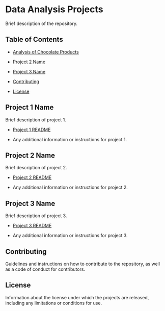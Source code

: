 # Data Analysis Projects

Brief description of the repository.

## Table of Contents

- [Analysis of Chocolate Products](https://github.com/wamburaerick/data_analysis_projects/blob/main/Analysis%20of%20Chocolate%20sales.zip)

- [Project 2 Name](#project-2-name)

- [Project 3 Name](#project-3-name)

- [Contributing](#contributing)

- [License](#license)

## Project 1 Name

Brief description of project 1.

- [Project 1 README](https://github.com/wamburaerick/data_analysis_projects/blob/main/README.txt)

- Any additional information or instructions for project 1.

## Project 2 Name

Brief description of project 2.

- [Project 2 README](./project-2/README.md)

- Any additional information or instructions for project 2.

## Project 3 Name

Brief description of project 3.

- [Project 3 README](./project-3/README.md)

- Any additional information or instructions for project 3.

## Contributing

Guidelines and instructions on how to contribute to the repository, as well as a code of conduct for contributors.

## License

Information about the license under which the projects are released, including any limitations or conditions for use.






